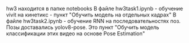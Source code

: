 hw3 находится в папке notebooks
В файле hw3task1.ipynb - обучение vivit на кинетикс - пункт "Обучить модель на отдельных кадрах"
В файле hw3task2.ipynb - обучение RNN на последовательностях поз. Позы доставались yolov8-pose. Это пункт "Обучить модель классификации этих видео на основе Pose Estimation"
